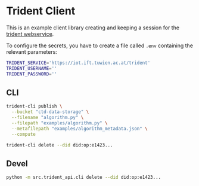# Trident Client

This is an example client library creating and keeping a session for the [trident webservice](https://iot.ift.tuwien.ac.at/trident/api).

To configure the secrets, you have to create a file called `.env` containing the relevant parameters:

```sh
TRIDENT_SERVICE='https://iot.ift.tuwien.ac.at/trident'
TRIDENT_USERNAME=''
TRIDENT_PASSWORD=''
```

## CLI

```sh
trident-cli publish \
  --bucket "ctd-data-storage" \
  --filename "algorithm.py" \
  --filepath "examples/algorithm.py" \
  --metafilepath "examples/algorithm_metadata.json" \
  --compute

trident-cli delete --did did:op:e1423...
```

## Devel

```sh
python -m src.trident_api.cli delete --did did:op:e1423...
```
